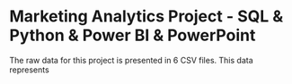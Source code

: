 # Marketing Analytics Project - SQL & Python & Power BI & PowerPoint
The raw data for this project is presented in 6 CSV files. This data represents 
